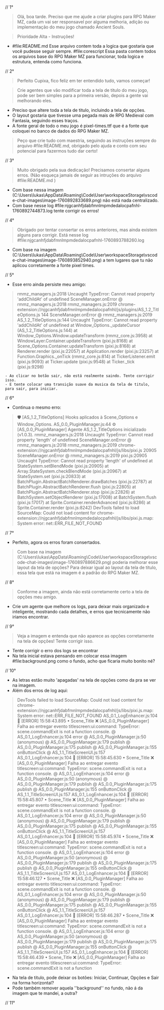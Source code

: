 // 1°

> Olá, boa tarde. Preciso que me ajude a criar plugins para RPG Maker MZ, cada um vai ser responsavel por alguma melhoria, adição ou implementação do meu jogo chamado Ancient Souls.

> Prioridade Alta - Instruções!
- #file:README.md Esse arquivo contem toda a logica que gostaria que você pudesse seguir sempre. #file:corescript Essa pasta contem todos os arquivos base do RPG Maker MZ para funcionar, toda logica e estrutura, entenda como funciona.

// 2°

> Perfeito Cupixa, fico feliz em ter entendido tudo, vamos começar!

> Crie agentes que vão modificar toda a tela de titulo do meu jogo, pode ser bem simples para a primeira versão, depois a gente vai melhorando eles.
- Preciso que altere toda a tela de titulo, incluindo a tela de opções.
- O layout gostaria que tivesse uma pegada mais de RPG Medieval com Fantasia, seguindo esses traços.
- A fonte geral de todo o meu jogo é pixel-times.ttf que é a fonte que coloquei no banco de dados do RPG Maker MZ.

> Peço que crie tudo com maestria, seguindo as instruções sempre do arquivo #file:README.md, obrigado pelo ajuda e conto com seu potencial para fazermos tudo dar certo!

// 3°

> Muito obrigado pela sua dedicação! Precisamos consertar alguns erros. (Não esqueça jamais de seguir as intruções do arquivo #file:README.md )

- Com base nessa imagem (C:\Users\lukas\AppData\Roaming\Code\User\workspaceStorage\vscode-chat-images\image-1760892833689.png) não está nada centralizado.
- Com base nesse log #file:njgcanhfjdabfmnlmpmdedalocpafnhl-1760892744873.log tente corrigir os erros!

// 4°

> Obrigado por tentar consertar os erros anteriores, mas ainda existem alguns para corrigir. Está nesse log #file:njgcanhfjdabfmnlmpmdedalocpafnhl-1760893788260.log 

- Com base na imagem (C:\Users\lukas\AppData\Roaming\Code\User\workspaceStorage\vscode-chat-images\image-1760893852940.png) a tem lugares que tu não aplicou corretamente a fonte pixel times.

// 5°

- Esse erro ainda persiste meu amigo:
>rmmz_managers.js:2018 Uncaught TypeError: Cannot read property 'addChildAt' of undefined
SceneManager.onError @ rmmz_managers.js:2018
rmmz_managers.js:2019 chrome-extension://njgcanhfjdabfmnlmpmdedalocpafnhl/js/plugins/AS_1.2_TitleOptions.js 144
SceneManager.onError @ rmmz_managers.js:2019
AS_1.2_TitleOptions.js:144 Uncaught TypeError: Cannot read property 'addChildAt' of undefined
    at Window_Options._updateCursor (AS_1.2_TitleOptions.js:144)
    at Window_Options.Window.updateTransform (rmmz_core.js:3958)
    at WindowLayer.Container.updateTransform (pixi.js:8168)
    at Scene_Options.Container.updateTransform (pixi.js:8168)
    at Renderer.render (pixi.js:22057)
    at Application.render (pixi.js:23257)
    at Function.Graphics._onTick (rmmz_core.js:814)
    at TickerListener.emit (pixi.js:9093)
    at Ticker.update (pixi.js:9548)
    at Ticker._tick (pixi.js:9298)

    - Ao clicar no botão sair, não está realmente saindo. Tente corrigir isso.
    - E tente colocar uma transição suave da musica da tela de titulo, para sair, para iniciar.

// 6°

- Continua o mesmo erro:
>🛡️ [AS_1.2_TitleOptions] Hooks aplicados à Scene_Options e Window_Options.
AS_0.0_PluginManager.js:44 ⚙️ [AS_0.0_PluginManager] Agente AS_1.2_TitleOptions inicializado (v1.0.3).
rmmz_managers.js:2018 Uncaught TypeError: Cannot read property 'length' of undefined
SceneManager.onError @ rmmz_managers.js:2018
rmmz_managers.js:2019 chrome-extension://njgcanhfjdabfmnlmpmdedalocpafnhl/js/libs/pixi.js 20905
SceneManager.onError @ rmmz_managers.js:2019
pixi.js:20905 Uncaught TypeError: Cannot read property 'length' of undefined
    at StateSystem.setBlendMode (pixi.js:20905)
    at Array.StateSystem.checkBlendMode (pixi.js:20967)
    at StateSystem.set (pixi.js:20833)
    at BatchPlugin.AbstractBatchRenderer.drawBatches (pixi.js:22787)
    at BatchPlugin.AbstractBatchRenderer.flush (pixi.js:22805)
    at BatchPlugin.AbstractBatchRenderer.stop (pixi.js:22826)
    at BatchSystem.setObjectRenderer (pixi.js:17008)
    at BatchSystem.flush (pixi.js:17017)
    at Sprite.Container.renderAdvanced (pixi.js:8286)
    at Sprite.Container.render (pixi.js:8242)
DevTools failed to load SourceMap: Could not load content for chrome-extension://njgcanhfjdabfmnlmpmdedalocpafnhl/js/libs/pixi.js.map: System error: net::ERR_FILE_NOT_FOUND

// 7°

- Perfeito, agora os erros foram consertados.
> Com base na imagem (C:\Users\lukas\AppData\Roaming\Code\User\workspaceStorage\vscode-chat-images\image-1760897886629.png) poderia melhorar esse layout da tela de opções? Para deixar igual ao layout da tela de titulo, essa tela que está na imagem é a padrão do RPG Maker MZ.

// 8°

> Conforme a imagem, ainda não está corretamente certo a tela de opções meu amigo.
- Crie um agente que melhore os logs, para deixar mais organizado e inteligente, mostrando cada detalhes, e erros que tecnicamente não iriamos encontrar.

// 9°

> Veja a imagem e entenda que não aparece as opções corretamente na tela de opções! Tente corrigir isso.
- Tente corrigir o erro dos logs se encontrar
- Na tela inicial estava pensando em colocar essa imagem #file:background.png como o fundo, acho que ficaria muito bonito né?

// 10°

- As letras estão muito 'apagadas' na tela de opções como da pra se ver na imagem.
- Além dos erros de log aqui:
> DevTools failed to load SourceMap: Could not load content for chrome-extension://njgcanhfjdabfmnlmpmdedalocpafnhl/js/libs/pixi.js.map: System error: net::ERR_FILE_NOT_FOUND
AS_0.1_LogEnhancer.js:104 🛑 [ERROR] 15:58:43.895 • Scene_Title ❌ [AS_0.0_PluginManager] Falha ao entregar evento titlescreen:ui:command: TypeError: scene.commandExit is not a function
console.<computed> @ AS_0.1_LogEnhancer.js:104
error @ AS_0.0_PluginManager.js:50
(anonymous) @ AS_0.0_PluginManager.js:179
publish @ AS_0.0_PluginManager.js:175
publish @ AS_0.0_PluginManager.js:155
onButtonClick @ AS_1.1_TitleScreenUI.js:157
AS_0.1_LogEnhancer.js:104 🛑 [ERROR] 15:58:45.630 • Scene_Title ❌ [AS_0.0_PluginManager] Falha ao entregar evento titlescreen:ui:command: TypeError: scene.commandExit is not a function
console.<computed> @ AS_0.1_LogEnhancer.js:104
error @ AS_0.0_PluginManager.js:50
(anonymous) @ AS_0.0_PluginManager.js:179
publish @ AS_0.0_PluginManager.js:175
publish @ AS_0.0_PluginManager.js:155
onButtonClick @ AS_1.1_TitleScreenUI.js:157
AS_0.1_LogEnhancer.js:104 🛑 [ERROR] 15:58:45.807 • Scene_Title ❌ [AS_0.0_PluginManager] Falha ao entregar evento titlescreen:ui:command: TypeError: scene.commandExit is not a function
console.<computed> @ AS_0.1_LogEnhancer.js:104
error @ AS_0.0_PluginManager.js:50
(anonymous) @ AS_0.0_PluginManager.js:179
publish @ AS_0.0_PluginManager.js:175
publish @ AS_0.0_PluginManager.js:155
onButtonClick @ AS_1.1_TitleScreenUI.js:157
AS_0.1_LogEnhancer.js:104 🛑 [ERROR] 15:58:45.974 • Scene_Title ❌ [AS_0.0_PluginManager] Falha ao entregar evento titlescreen:ui:command: TypeError: scene.commandExit is not a function
console.<computed> @ AS_0.1_LogEnhancer.js:104
error @ AS_0.0_PluginManager.js:50
(anonymous) @ AS_0.0_PluginManager.js:179
publish @ AS_0.0_PluginManager.js:175
publish @ AS_0.0_PluginManager.js:155
onButtonClick @ AS_1.1_TitleScreenUI.js:157
AS_0.1_LogEnhancer.js:104 🛑 [ERROR] 15:58:46.127 • Scene_Title ❌ [AS_0.0_PluginManager] Falha ao entregar evento titlescreen:ui:command: TypeError: scene.commandExit is not a function
console.<computed> @ AS_0.1_LogEnhancer.js:104
error @ AS_0.0_PluginManager.js:50
(anonymous) @ AS_0.0_PluginManager.js:179
publish @ AS_0.0_PluginManager.js:175
publish @ AS_0.0_PluginManager.js:155
onButtonClick @ AS_1.1_TitleScreenUI.js:157
AS_0.1_LogEnhancer.js:104 🛑 [ERROR] 15:58:46.287 • Scene_Title ❌ [AS_0.0_PluginManager] Falha ao entregar evento titlescreen:ui:command: TypeError: scene.commandExit is not a function
console.<computed> @ AS_0.1_LogEnhancer.js:104
error @ AS_0.0_PluginManager.js:50
(anonymous) @ AS_0.0_PluginManager.js:179
publish @ AS_0.0_PluginManager.js:175
publish @ AS_0.0_PluginManager.js:155
onButtonClick @ AS_1.1_TitleScreenUI.js:157
AS_0.1_LogEnhancer.js:104 🛑 [ERROR] 15:58:46.439 • Scene_Title ❌ [AS_0.0_PluginManager] Falha ao entregar evento titlescreen:ui:command: TypeError: scene.commandExit is not a function

- Na tela de titulo, pode deixar os botões: Iniciar, Continuar, Opções e Sair na forma horizontal?
- Pode também remover aquela ''background'' no fundo, não á da imagem que te mandei, a outra?

// 11°

